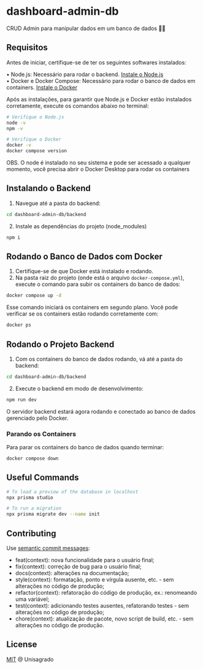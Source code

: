# dashboard-admin-db

CRUD Admin para manipular dados em um banco de dados 🧑‍💻

## Requisitos
Antes de iniciar, certifique-se de ter os seguintes softwares instalados:

• Node.js: Necessário para rodar o backend. [Instale o Node.js](https://nodejs.org/pt) </br>
• Docker e Docker Compose: Necessário para rodar o banco de dados em containers. [Instale o Docker](https://www.docker.com/products/docker-desktop/)

Após as instalações, para garantir que Node.js e Docker estão instalados corretamente, execute os comandos abaixo no terminal:

```bash
# Verifique o Node.js
node -v
npm -v
```

```bash
# Verifique o Docker
docker -v
docker compose version
```

OBS. O node é instalado no seu sistema e pode ser acessado a qualquer momento, você precisa abrir o Docker Desktop para rodar os containers

## Instalando o Backend

1. Navegue até a pasta do backend:
```bash
cd dashboard-admin-db/backend
```

2. Instale as dependências do projeto (node_modules)
```bash
npm i
```

## Rodando o Banco de Dados com Docker

1. Certifique-se de que Docker está instalado e rodando.
2. Na pasta raiz do projeto (onde está o arquivo `docker-compose.yml`), execute o comando para subir os containers do banco de dados:

```bash
docker compose up -d
```
Esse comando iniciará os containers em segundo plano. Você pode verificar se os containers estão rodando corretamente com:
```bash
docker ps
```

## Rodando o Projeto Backend

1. Com os containers do banco de dados rodando, vá até a pasta do backend:
```bash
cd dashboard-admin-db/backend
```

2. Execute o backend em modo de desenvolvimento:
```bash
npm run dev
```
O servidor backend estará agora rodando e conectado ao banco de dados gerenciado pelo Docker.

### Parando os Containers
Para parar os containers do banco de dados quando terminar:
```bash
docker compose down

```

## Useful Commands
```bash
# To load a preview of the database in localhost
npx prisma studio
```
```bash
# To run a migration
npx prisma migrate dev --name init
```

## Contributing

Use [semantic commit messages](https://www.conventionalcommits.org/):

- feat(context): nova funcionalidade para o usuário final;
- fix(context): correção de bug para o usuário final;
- docs(context): alterações na documentação;
- style(context): formatação, ponto e vírgula ausente, etc. - sem alterações no código de produção;
- refactor(context): refatoração do código de produção, ex.: renomeando uma variável;
- test(context): adicionando testes ausentes, refatorando testes - sem alterações no código de produção;
- chore(context): atualização de pacote, novo script de build, etc. - sem alterações no código de produção.

## License

[MIT](https://choosealicense.com/licenses/mit/)
@ Unisagrado
